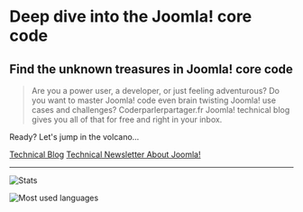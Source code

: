 # Deep dive into the Joomla! core code

## Find the unknown treasures in Joomla! core code

> Are you a power user, a developer, or just feeling adventurous?
> Do you want to master Joomla! code even brain twisting Joomla! use cases and challenges?
> Coderparlerpartager.fr Joomla! technical blog gives you all of that for free and right in your inbox.

Ready? Let's jump in the volcano...

[Technical Blog](https://coderparlerpartager.fr/en/blog-joomla-specialist)   [Technical Newsletter About Joomla!](https://coderparlerpartager.fr/en/get-newsletter)

-----------------------------------------------------


![Stats](https://github-readme-stats.vercel.app/api?username=alexandreelise&show_icons=true&theme=radical&count_private=true)

![Most used languages](https://github-readme-stats.vercel.app/api/top-langs/?username=alexandreelise)

